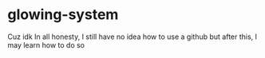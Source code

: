# glowing-system
Cuz idk
In all honesty, I still have no idea how to use a github
but after this, I may learn how to do so
